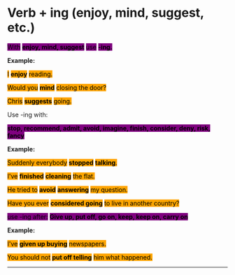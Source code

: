 # Verb + ing (enjoy, mind, suggest, etc.)

<mark style="background-color:purple;">With</mark> <mark style="background-color:purple;"></mark><mark style="background-color:purple;">**enjoy, mind, suggest**</mark> <mark style="background-color:purple;"></mark><mark style="background-color:purple;">use</mark> <mark style="background-color:purple;"></mark><mark style="background-color:purple;">**-ing.**</mark>

**Example:**&#x20;

<mark style="background-color:orange;">I</mark> <mark style="background-color:orange;"></mark><mark style="background-color:orange;">**enjoy**</mark> <mark style="background-color:orange;"></mark><mark style="background-color:orange;">reading.</mark>&#x20;

<mark style="background-color:orange;">Would you</mark> <mark style="background-color:orange;"></mark><mark style="background-color:orange;">**mind**</mark> <mark style="background-color:orange;"></mark><mark style="background-color:orange;">closing the door?</mark>&#x20;

<mark style="background-color:orange;">Chris</mark> <mark style="background-color:orange;"></mark><mark style="background-color:orange;">**suggests**</mark> <mark style="background-color:orange;"></mark><mark style="background-color:orange;">going.</mark>

Use -ing with:&#x20;

<mark style="background-color:purple;">**stop, recommend, admit, avoid, imagine, finish, consider, deny, risk, fancy**</mark>

**Example:**

<mark style="background-color:orange;">Suddenly everybody</mark> <mark style="background-color:orange;"></mark><mark style="background-color:orange;">**stopped**</mark> <mark style="background-color:orange;"></mark><mark style="background-color:orange;"></mark> <mark style="background-color:orange;"></mark><mark style="background-color:orange;">**talking**</mark><mark style="background-color:orange;">.</mark>

<mark style="background-color:orange;">I've</mark> <mark style="background-color:orange;"></mark><mark style="background-color:orange;">**finished**</mark> <mark style="background-color:orange;"></mark><mark style="background-color:orange;"></mark> <mark style="background-color:orange;"></mark><mark style="background-color:orange;">**cleaning**</mark> <mark style="background-color:orange;"></mark><mark style="background-color:orange;">the flat.</mark>

<mark style="background-color:orange;">He tried to</mark> <mark style="background-color:orange;"></mark><mark style="background-color:orange;">**avoid**</mark> <mark style="background-color:orange;"></mark><mark style="background-color:orange;"></mark> <mark style="background-color:orange;"></mark><mark style="background-color:orange;">**answering**</mark> <mark style="background-color:orange;"></mark><mark style="background-color:orange;">my question.</mark>

<mark style="background-color:orange;">Have you ever</mark> <mark style="background-color:orange;"></mark><mark style="background-color:orange;">**considered going**</mark> <mark style="background-color:orange;"></mark><mark style="background-color:orange;">to live in another country?</mark>

<mark style="background-color:purple;">use -ing after:</mark> <mark style="background-color:purple;"></mark><mark style="background-color:purple;">**Give up, put off, go on, keep, keep on, carry on**</mark>

**Example:**

<mark style="background-color:orange;">I've</mark> <mark style="background-color:orange;"></mark><mark style="background-color:orange;">**given up buying**</mark> <mark style="background-color:orange;"></mark><mark style="background-color:orange;">newspapers.</mark>

<mark style="background-color:orange;">You should not</mark> <mark style="background-color:orange;"></mark><mark style="background-color:orange;">**put off telling**</mark> <mark style="background-color:orange;"></mark><mark style="background-color:orange;">him what happened.</mark>

<mark style="background-color:orange;"></mark>

<mark style="background-color:purple;"></mark>

****
